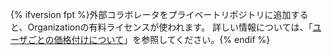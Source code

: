 {% ifversion fpt %}外部コラボレータをプライベートリポジトリに追加すると、Organizationの有料ライセンスが使われます。 詳しい情報については、「[ユーザごとの価格付けについて](/articles/about-per-user-pricing/)」を参照してください。{% endif %}
